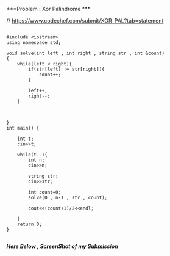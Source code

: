 
***Problem : Xor Palindrome ***

// https://www.codechef.com/submit/XOR_PAL?tab=statement



```

#include <iostream>
using namespace std;

void solve(int left , int right , string str , int &count)
{
    while(left < right){
        if(str[left] != str[right]){
            count++;
        }
        
        left++;
        right--;
    }
    
    
    
}
int main() {
    
    int t;
    cin>>t;
    
    while(t--){
        int n;
        cin>>n;
        
        string str;
        cin>>str;
        
        int count=0;
        solve(0 , n-1 , str , count);
        
        cout<<(count+1)/2<<endl;
        
    }
	return 0;
}


```




***Here Below , ScreenShot of my Submission***
